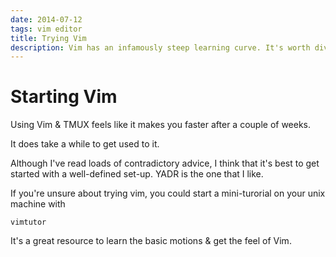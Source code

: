 ```yaml
---
date: 2014-07-12
tags: vim editor
title: Trying Vim
description: Vim has an infamously steep learning curve. It's worth diving in. Here's how to start..
---
```


# Starting Vim

Using Vim & TMUX feels like it makes you faster after a couple of weeks.

It does take a while to get used to it.

Although I've read loads of contradictory advice, I think that it's best to get started with a well-defined set-up. YADR is the one that I like.

If you're unsure about trying vim, you could start a mini-turorial on your unix machine with

    vimtutor

It's a great resource to learn the basic motions & get the feel of Vim.
